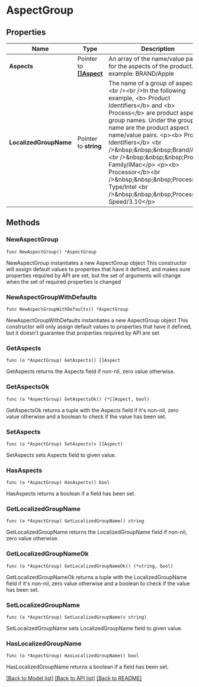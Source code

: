 # AspectGroup

## Properties

Name | Type | Description | Notes
------------ | ------------- | ------------- | -------------
**Aspects** | Pointer to [**[]Aspect**](Aspect.md) | An array of the name/value pairs for the aspects of the product. For example: BRAND/Apple | [optional] 
**LocalizedGroupName** | Pointer to **string** | The name of a group of aspects. &lt;br /&gt;&lt;br /&gt;In the following example, &lt;b&gt; Product Identifiers&lt;/b&gt; and &lt;b&gt; Process&lt;/b&gt; are product aspect group names. Under the group name are the product aspect name/value pairs. &lt;p&gt;&lt;b&gt; Product Identifiers&lt;/b&gt; &lt;br /&gt;&amp;nbsp;&amp;nbsp;&amp;nbsp;Brand/Apple &lt;br /&gt;&amp;nbsp;&amp;nbsp;&amp;nbsp;Product Family/iMac&lt;/p&gt; &lt;p&gt;&lt;b&gt; Processor&lt;/b&gt;&lt;br /&gt;&amp;nbsp;&amp;nbsp;&amp;nbsp;Processor Type/Intel &lt;br /&gt;&amp;nbsp;&amp;nbsp;&amp;nbsp;Processor Speed/3.10&lt;/p&gt;  | [optional] 

## Methods

### NewAspectGroup

`func NewAspectGroup() *AspectGroup`

NewAspectGroup instantiates a new AspectGroup object
This constructor will assign default values to properties that have it defined,
and makes sure properties required by API are set, but the set of arguments
will change when the set of required properties is changed

### NewAspectGroupWithDefaults

`func NewAspectGroupWithDefaults() *AspectGroup`

NewAspectGroupWithDefaults instantiates a new AspectGroup object
This constructor will only assign default values to properties that have it defined,
but it doesn't guarantee that properties required by API are set

### GetAspects

`func (o *AspectGroup) GetAspects() []Aspect`

GetAspects returns the Aspects field if non-nil, zero value otherwise.

### GetAspectsOk

`func (o *AspectGroup) GetAspectsOk() (*[]Aspect, bool)`

GetAspectsOk returns a tuple with the Aspects field if it's non-nil, zero value otherwise
and a boolean to check if the value has been set.

### SetAspects

`func (o *AspectGroup) SetAspects(v []Aspect)`

SetAspects sets Aspects field to given value.

### HasAspects

`func (o *AspectGroup) HasAspects() bool`

HasAspects returns a boolean if a field has been set.

### GetLocalizedGroupName

`func (o *AspectGroup) GetLocalizedGroupName() string`

GetLocalizedGroupName returns the LocalizedGroupName field if non-nil, zero value otherwise.

### GetLocalizedGroupNameOk

`func (o *AspectGroup) GetLocalizedGroupNameOk() (*string, bool)`

GetLocalizedGroupNameOk returns a tuple with the LocalizedGroupName field if it's non-nil, zero value otherwise
and a boolean to check if the value has been set.

### SetLocalizedGroupName

`func (o *AspectGroup) SetLocalizedGroupName(v string)`

SetLocalizedGroupName sets LocalizedGroupName field to given value.

### HasLocalizedGroupName

`func (o *AspectGroup) HasLocalizedGroupName() bool`

HasLocalizedGroupName returns a boolean if a field has been set.


[[Back to Model list]](../README.md#documentation-for-models) [[Back to API list]](../README.md#documentation-for-api-endpoints) [[Back to README]](../README.md)


